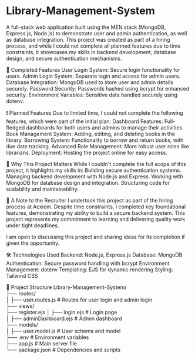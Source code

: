 # Library-Management-System
A full-stack web application built using the MEN stack (MongoDB, Express.js, Node.js) to demonstrate user and admin authentication, as well as database integration. 
This project was created as part of a hiring process, and while I could not complete all planned features due to time constraints, it showcases my skills in backend development, database design, and secure authentication mechanisms.

🚀 Completed Features
User Login System: Secure login functionality for users.
Admin Login System: Separate login and access for admin users.
Database Integration: MongoDB used to store user and admin details securely.
Password Security: Passwords hashed using bcrypt for enhanced security.
Environment Variables: Sensitive data handled securely using dotenv.

❗ Planned Features
Due to limited time, I could not complete the following features, which were part of the initial plan:
Dashboard Features: Full-fledged dashboards for both users and admins to manage their activities.
Book Management System: Adding, editing, and deleting books in the library.
Borrowing System: Functionality to borrow and return books, with due date tracking.
Advanced Role Management: More robust user roles like librarians.
Deployment: Hosting the project online for easy access.

🌟 Why This Project Matters
While I couldn't complete the full scope of this project, it highlights my skills in:
Building secure authentication systems.
Managing backend development with Node.js and Express.
Working with MongoDB for database design and integration.
Structuring code for scalability and maintainability.


🙏 A Note to the Recruiter
I undertook this project as part of the hiring process at Acxiom. Despite time constraints, I completed key foundational features, demonstrating my ability to build a secure backend system. This project represents my commitment to learning and delivering quality work under tight deadlines.

I am open to discussing this project and sharing ideas for its completion if given the opportunity.



🛠️ Technologies Used
Backend: Node.js, Express.js
Database: MongoDB
Authentication: Secure password handling with bcrypt
Environment Management: dotenv
Templating: EJS for dynamic rendering
Styling: Tailwind CSS


📂 Project Structure
Library-Management-System/  
├── routes/  
│   ├── user.routes.js   # Routes for user login and admin login  
├── views/  
    ├── register.ejs
│   ├── login.ejs        # Login page  
│   ├── adminDashboard.ejs # Admin dashboard  
├── models/  
│   ├── user.model.js    # User schema and model  
├── .env                 # Environment variables  
├── app.js               # Main server file  
└── package.json         # Dependencies and scripts  
